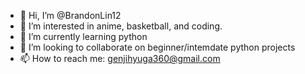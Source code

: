- 👋 Hi, I’m @BrandonLin12
- 👀 I’m interested in anime, basketball, and coding.
- 🌱 I’m currently learning python
- 💞️ I’m looking to collaborate on beginner/intemdate python projects
- 📫 How to reach me: genjihyuga360@gmail.com

<!---
BrandonLin12/BrandonLin12 is a ✨ special ✨ repository because its `README.md` (this file) appears on your GitHub profile.
You can click the Preview link to take a look at your changes.
--->
